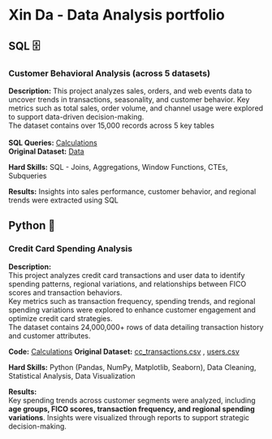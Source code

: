 # Xin Da - Data Analysis portfolio

## SQL 🗄️ 

### Customer Behavioral Analysis (across 5 datasets)

**Description:** This project analyzes sales, orders, and web events data to uncover trends in transactions, seasonality, and customer behavior. Key metrics such as total sales, order volume, and channel usage were explored to support data-driven decision-making. <br>
The dataset contains over 15,000 records across 5 key tables <br><br>
**SQL Queries:** [Calculations](https://github.com/xindalok/Sales_and_Customer_Insights_for_Business_Growth------SQL) <br>
**Original Dataset:** [Data](https://github.com/xindalok/Sales_and_Customer_Insights_for_Business_Growth------SQL/blob/15216838c89b229621eeae559c0c6c4900fd6a91/dataset/Parch%20and%20Posey%20file.txt)

**Hard Skills:** SQL - Joins, Aggregations, Window Functions, CTEs, Subqueries  

**Results:** Insights into sales performance, customer behavior, and regional trends were extracted using SQL

## Python 🐍

### Credit Card Spending Analysis  

**Description:**  
This project analyzes credit card transactions and user data to identify spending patterns, regional variations, and relationships between FICO scores and transaction behaviors. <br>
Key metrics such as transaction frequency, spending trends, and regional spending variations were explored to enhance customer engagement and optimize credit card strategies.  
The dataset contains 24,000,000+ rows of data detailing transaction history and customer attributes.  

**Code:** [Calculations](https://github.com/xindalok/Credit-Card-Transaction-Analysis-Spending-Insights---Python/blob/2fc721d948d24f14a85c6e9f28cb8e3a87ecafe9/Credit%20Card%20Transactions.ipynb)
**Original Dataset:** [cc_transactions.csv](credit-card-spending-dashboard.xlsx) , [users.csv](https://github.com/xindalok/Credit-Card-Transaction-Analysis-Spending-Insights---Python/blob/2fc721d948d24f14a85c6e9f28cb8e3a87ecafe9/datasets/users.csv)

**Hard Skills:** Python (Pandas, NumPy, Matplotlib, Seaborn), Data Cleaning, Statistical Analysis, Data Visualization  

**Results:**  
Key spending trends across customer segments were analyzed, including **age groups, FICO scores, transaction frequency, and regional spending variations**. Insights were visualized through reports to support strategic decision-making.  
